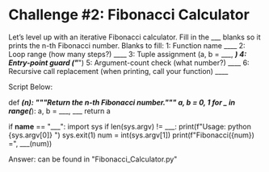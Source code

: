 # Challenge #2: Fibonacci Calculator
Let’s level up with an iterative Fibonacci calculator. 
Fill in the ___ blanks so it prints the n-th Fibonacci number.
Blanks to fill:
    1: Function name ____
    2: Loop range (how many steps?) ____
    3: Tuple assignment (a, b = ___, ___)
    4: Entry-point guard ("___")
    5: Argument-count check (what number?) ____
    6: Recursive call replacement (when printing, call your function) ____

Script Below:

def ___(n):
    """Return the n-th Fibonacci number."""
    a, b = 0, 1
    for _ in range(___):
        a, b = ___, ___
    return a

if __name__ == "___":
    import sys
    if len(sys.argv) != ___:
        print(f"Usage: python {sys.argv[0]} <non-negative-integer>")
        sys.exit(1)
    num = int(sys.argv[1])
    print(f"Fibonacci({num}) =", ___(num))


Answer: can be found in "Fibonacci_Calculator.py"